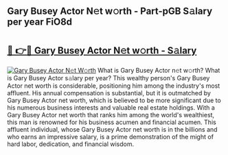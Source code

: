 ## Gary Busey Actor N𝚎t w𝚘rth - Part-pGB S𝚊lary per year FiO8d

# <h2><a href="http://gc0s8it.nevu.top/?p=Gary+Busey+Actor">🔗 👉🔴 Gary Busey Actor N𝚎t w𝚘rth - S𝚊lary</a></h2>

[![Gary Busey Actor N𝚎t W𝚘rth](https://i.imgur.com/Oavwk0R.jpeg)](http://gc0s8it.nevu.top/?p=Gary+Busey+Actor)
What is Gary Busey Actor n𝚎t w𝚘rth? What is Gary Busey Actor s𝚊lary per year?
This wealthy person's Gary Busey Actor net worth is considerable, positioning him among the industry's most affluent. His annual compensation is substantial, but it is outmatched by Gary Busey Actor net worth, which is believed to be more significant due to his numerous business interests and valuable real estate holdings. With a Gary Busey Actor net worth that ranks him among the world's wealthiest, this man is renowned for his business acumen and financial acumen. This affluent individual, whose Gary Busey Actor net worth is in the billions and who earns an impressive salary, is a prime demonstration of the might of hard labor, dedication, and financial wisdom.
